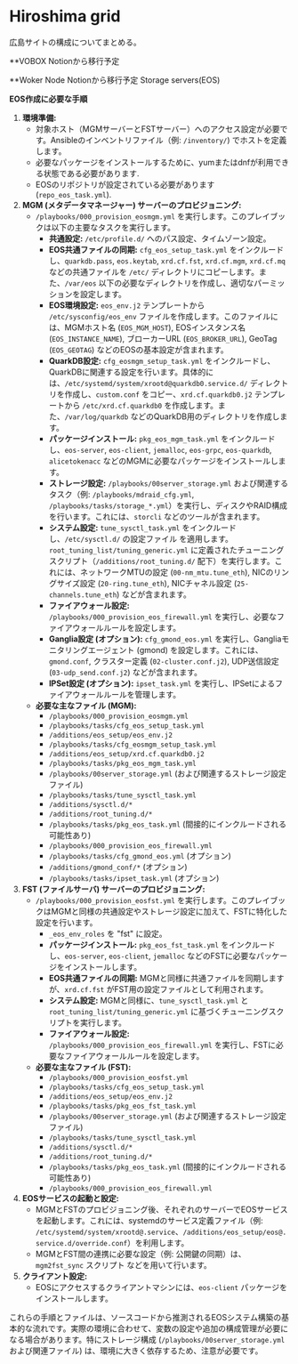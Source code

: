 # Hiroshima grid

広島サイトの構成についてまとめる。

**VOBOX
Notionから移行予定

**Woker Node
Notionから移行予定
Storage servers(EOS)




**EOS作成に必要な手順**

1. **環境準備:**
    - 対象ホスト（MGMサーバーとFSTサーバー）へのアクセス設定が必要です。Ansibleのインベントリファイル（例: `/inventory/`) でホストを定義します。
    - 必要なパッケージをインストールするために、yumまたはdnfが利用できる状態である必要があります.
    - EOSのリポジトリが設定されている必要があります (`repo_eos_task.yml`).
2. **MGM (メタデータマネージャー) サーバーのプロビジョニング:**
    - `/playbooks/000_provision_eosmgm.yml` を実行します。このプレイブックは以下の主要なタスクを実行します。
        - **共通設定:** `/etc/profile.d/` へのパス設定、タイムゾーン設定。
        - **EOS共通ファイルの同期:** `cfg_eos_setup_task.yml` をインクルードし、`quarkdb.pass`, `eos.keytab`, `xrd.cf.fst`, `xrd.cf.mgm`, `xrd.cf.mq` などの共通ファイルを `/etc/` ディレクトリにコピーします。また、`/var/eos` 以下の必要なディレクトリを作成し、適切なパーミッションを設定します。
        - **EOS環境設定:** `eos_env.j2` テンプレートから `/etc/sysconfig/eos_env` ファイルを作成します。このファイルには、MGMホスト名 (`EOS_MGM_HOST`), EOSインスタンス名 (`EOS_INSTANCE_NAME`), ブローカーURL (`EOS_BROKER_URL`), GeoTag (`EOS_GEOTAG`) などのEOSの基本設定が含まれます。
        - **QuarkDB設定:** `cfg_eosmgm_setup_task.yml` をインクルードし、QuarkDBに関連する設定を行います。具体的には、`/etc/systemd/system/xrootd@quarkdb0.service.d/` ディレクトリを作成し、`custom.conf` をコピー、`xrd.cf.quarkdb0.j2` テンプレートから `/etc/xrd.cf.quarkdb0` を作成します。また、`/var/log/quarkdb` などのQuarkDB用のディレクトリを作成します。
        - **パッケージインストール:** `pkg_eos_mgm_task.yml` をインクルードし、`eos-server`, `eos-client`, `jemalloc`, `eos-grpc`, `eos-quarkdb`, `alicetokenacc` などのMGMに必要なパッケージをインストールします。
        - **ストレージ設定:** `/playbooks/00server_storage.yml` および関連するタスク（例: `/playbooks/mdraid_cfg.yml`, `/playbooks/tasks/storage_*.yml`）を実行し、ディスクやRAID構成を行います。これには、`storcli` などのツールが含まれます。
        - **システム設定:** `tune_sysctl_task.yml` をインクルードし、`/etc/sysctl.d/` の設定ファイル を適用します。`root_tuning_list/tuning_generic.yml` に定義されたチューニングスクリプト（`/additions/root_tuning.d/` 配下）を実行します。これには、ネットワークMTUの設定 (`00-nm_mtu.tune_eth`), NICのリングサイズ設定 (`20-ring.tune_eth`), NICチャネル設定 (`25-channels.tune_eth`) などが含まれます。
        - **ファイアウォール設定:** `/playbooks/000_provision_eos_firewall.yml` を実行し、必要なファイアウォールルールを設定します。
        - **Ganglia設定 (オプション):** `cfg_gmond_eos.yml` を実行し、Gangliaモニタリングエージェント (gmond) を設定します。これには、`gmond.conf`, クラスター定義 (`02-cluster.conf.j2`), UDP送信設定 (`03-udp_send.conf.j2`) などが含まれます。
        - **IPSet設定 (オプション):** `ipset_task.yml` を実行し、IPSetによるファイアウォールルールを管理します。
    - **必要な主なファイル (MGM):**
        - `/playbooks/000_provision_eosmgm.yml`
        - `/playbooks/tasks/cfg_eos_setup_task.yml`
        - `/additions/eos_setup/eos_env.j2`
        - `/playbooks/tasks/cfg_eosmgm_setup_task.yml`
        - `/additions/eos_setup/xrd.cf.quarkdb0.j2`
        - `/playbooks/tasks/pkg_eos_mgm_task.yml`
        - `/playbooks/00server_storage.yml` (および関連するストレージ設定ファイル)
        - `/playbooks/tasks/tune_sysctl_task.yml`
        - `/additions/sysctl.d/*`
        - `/additions/root_tuning.d/*`
        - `/playbooks/tasks/pkg_eos_task.yml` (間接的にインクルードされる可能性あり)
        - `/playbooks/000_provision_eos_firewall.yml`
        - `/playbooks/tasks/cfg_gmond_eos.yml` (オプション)
        - `/additions/gmond_conf/*` (オプション)
        - `/playbooks/tasks/ipset_task.yml` (オプション)
3. **FST (ファイルサーバ) サーバーのプロビジョニング:**
    - `/playbooks/000_provision_eosfst.yml` を実行します。このプレイブックはMGMと同様の共通設定やストレージ設定に加えて、FSTに特化した設定を行います。
        - `_eos_env_roles` を "fst" に設定。
        - **パッケージインストール:** `pkg_eos_fst_task.yml` をインクルードし、`eos-server`, `eos-client`, `jemalloc` などのFSTに必要なパッケージをインストールします。
        - **EOS共通ファイルの同期:** MGMと同様に共通ファイルを同期しますが、`xrd.cf.fst` がFST用の設定ファイルとして利用されます。
        - **システム設定:** MGMと同様に、`tune_sysctl_task.yml` と `root_tuning_list/tuning_generic.yml` に基づくチューニングスクリプトを実行します。
        - **ファイアウォール設定:** `/playbooks/000_provision_eos_firewall.yml` を実行し、FSTに必要なファイアウォールルールを設定します。
    - **必要な主なファイル (FST):**
        - `/playbooks/000_provision_eosfst.yml`
        - `/playbooks/tasks/cfg_eos_setup_task.yml`
        - `/additions/eos_setup/eos_env.j2`
        - `/playbooks/tasks/pkg_eos_fst_task.yml`
        - `/playbooks/00server_storage.yml` (および関連するストレージ設定ファイル)
        - `/playbooks/tasks/tune_sysctl_task.yml`
        - `/additions/sysctl.d/*`
        - `/additions/root_tuning.d/*`
        - `/playbooks/tasks/pkg_eos_task.yml` (間接的にインクルードされる可能性あり)
        - `/playbooks/000_provision_eos_firewall.yml`
4. **EOSサービスの起動と設定:**
    - MGMとFSTのプロビジョニング後、それぞれのサーバーでEOSサービスを起動します。これには、systemdのサービス定義ファイル（例: `/etc/systemd/system/xrootd@.service`、`/additions/eos_setup/eos@.service.d/override.conf`）を利用します。
    - MGMとFST間の連携に必要な設定（例: 公開鍵の同期）は、`mgm2fst_sync` スクリプト などを用いて行います。
5. **クライアント設定:**
    - EOSにアクセスするクライアントマシンには、`eos-client` パッケージをインストールします。

これらの手順とファイルは、ソースコードから推測されるEOSシステム構築の基本的な流れです。実際の環境に合わせて、変数の設定や追加の構成管理が必要になる場合があります。特にストレージ構成 (`/playbooks/00server_storage.yml` および関連ファイル) は、環境に大きく依存するため、注意が必要です。



